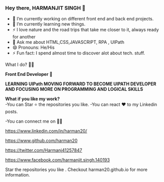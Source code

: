 ### Hey there, HARMANJIT SINGH 👋

- 🔭 I’m currently working on different front end and back end projects.
- 🌱 I’m currently learning new things.                                                                                                       
- ⚡  I love nature and the road trips that take me closer to it, always ready for another 
-  💬 Ask me about HTML,CSS,JAVASCRIPT, RPA , UIPath
-  😄 Pronouns: He/His
-  ⚡ Fun fact: I spend almost time to discover alot about tech. stuff.


What I do? 👨‍💻 

**Front End Developer** 🍥
        

**LEARNING UIPath MOVING FORWARD TO BECOME UIPATH DEVELOPER AND FOCUSING MORE ON PROGRAMMING AND LOGICAL SKILLS**
 


**What if you like my work?**                                                                                                                          
 -You can Star ⭐ the repositories you like.
 -You can react ❤️ to my Linkedin posts.
 
-You can connect me on  👨‍💻                                                                                                                              

https://www.linkedin.com/in/harman20/

https://www.github.com/harman20

https://twitter.com/Harmanj41257847

https://www.facebook.com/harmanjit.singh.140193



Star the repositories you like . 
Checkout harman20.github.io for more information.
  
  
